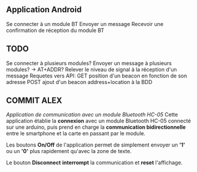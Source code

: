 ## Application Android
Se connecter à un module BT
Envoyer un message
Recevoir une confirmation de réception du module BT

## TODO
Se connecter à plusieurs modules?
Envoyer un message à plusieurs modules? -> AT+ADDR?
Relever le niveau de signal à la réception d'un message
Requetes vers API:
  GET position d'un beacon en fonction de son adresse
  POST ajout d'un beacon address+location à la BDD

## COMMIT ALEX
_Application de communication avec un module Bluetooth HC-05_
Cette application établie la **connexion** avec un module Bluetooth HC-05 connecté sur une arduino,
puis prend en charge la **communication bidirectionnelle** entre le smartphone et la carte en passant par le module.

Les boutons __On/Off__ de l'application permet de simplement envoyer un **'1'** ou un **'0'** plus rapidement qu'avec la zone de texte.

Le bouton __Disconnect__ **interrompt** la communication et **reset** l'affichage.
